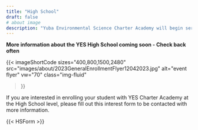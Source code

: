 ```yaml
---
title: "High School"
draft: false
# about image
description: "Yuba Environmental Science Charter Academy will begin serving high school students in the Oregon House/Dobbins area."
---
```

**More information about the YES High School coming soon - Check back often**

{{< imageShortCode
    sizes="400,800,1500,2480"
    src="images/about/2023GeneralEnrollmentFlyer12042023.jpg"
    alt="event flyer"
    vw="70"
    class="img-fluid"
>}}

If you are interested in enrolling your student with YES Charter Academy at the High School level, please fill out this interest form to be contacted with more information.

{{< HSForm >}}

